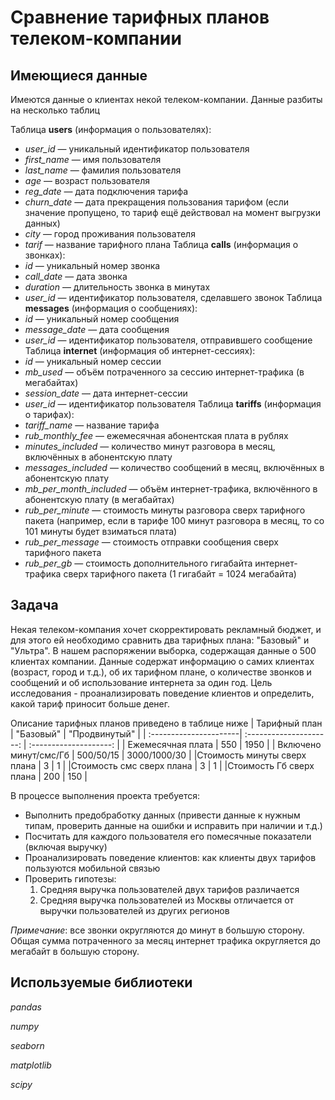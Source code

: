# Сравнение тарифных планов телеком-компании

## Имеющиеся данные
Имеются данные о клиентах некой телеком-компании. Данные разбиты на несколько таблиц

Таблица **users** (информация о пользователях):
- *user_id* — уникальный идентификатор пользователя
- *first_name* — имя пользователя
- *last_name* — фамилия пользователя
- *age* — возраст пользователя 
- *reg_date* — дата подключения тарифа 
- *churn_date* — дата прекращения пользования тарифом (если значение пропущено, то тариф ещё действовал на момент выгрузки данных)
- *city* — город проживания пользователя
- *tarif* — название тарифного плана
Таблица **calls** (информация о звонках):
- *id* — уникальный номер звонка
- *call_date* — дата звонка
- *duration* — длительность звонка в минутах
- *user_id* — идентификатор пользователя, сделавшего звонок
Таблица **messages** (информация о сообщениях):
- *id* — уникальный номер сообщения
- *message_date* — дата сообщения
- *user_id* — идентификатор пользователя, отправившего сообщение
Таблица **internet** (информация об интернет-сессиях):
- *id* — уникальный номер сессии
- *mb_used* — объём потраченного за сессию интернет-трафика (в мегабайтах)
- *session_date* — дата интернет-сессии
- *user_id* — идентификатор пользователя
Таблица **tariffs** (информация о тарифах):
- *tariff_name* — название тарифа
- *rub_monthly_fee* — ежемесячная абонентская плата в рублях
- *minutes_included* — количество минут разговора в месяц, включённых в абонентскую плату
- *messages_included* — количество сообщений в месяц, включённых в абонентскую плату
- *mb_per_month_included* — объём интернет-трафика, включённого в абонентскую плату (в мегабайтах)
- *rub_per_minute* — стоимость минуты разговора сверх тарифного пакета (например, если в тарифе 100 минут разговора в месяц, то со 101 минуты будет взиматься плата)
- *rub_per_message* — стоимость отправки сообщения сверх тарифного пакета
- *rub_per_gb* — стоимость дополнительного гигабайта интернет-трафика сверх тарифного пакета (1 гигабайт = 1024 мегабайта)

## Задача
Некая телеком-компания хочет скорректировать рекламный бюджет, и для этого ей необходимо сравнить два тарифных плана: "Базовый" и "Ультра". В нашем распоряжении выборка, содержащая данные о 500 клиентах компании. Данные содержат информацию о самих клиентах (возраст, город и т.д.), об их тарифном плане, о количестве звонков и сообщений и об использование интернета за один год. Цель исследования - проанализировать поведение клиентов и определить, какой тариф приносит больше денег.

Описание тарифных планов приведено в таблице ниже
| Тарифный план | "Базовый" | "Продвинутый" |
| :----------------------| :---------------------: | :--------------------: |
| Ежемесячная плата      | 550 | 1950 |
| Включено минут/смс/Гб  | 500/50/15 | 3000/1000/30 |
|Стоимость минуты сверх плана | 3 | 1 |
|Стоимость смс сверх плана    | 3 | 1 |
|Стоимость Гб сверх плана     | 200 | 150 |

В процессе выполнения проекта требуется:
- Выполнить предобработку данных (привести данные к нужным типам, проверить данные на ошибки и исправить при наличии и т.д.)
- Посчитать для каждого пользователя его помесячные показатели (включая выручку)
- Проанализировать поведение клиентов: как клиенты двух тарифов пользуются мобильной связью
- Проверить гипотезы:
    1. Средняя выручка пользователей двух тарифов различается
    2. Средняя выручка пользователей из Москвы отличается от выручки пользователей из других регионов

*Примечание*: все звонки округляются до минут в большую сторону. Общая сумма потраченного за месяц интернет трафика округляется до мегабайт в большую сторону.

## Используемые библиотеки
*pandas*

*numpy*

*seaborn*

*matplotlib*

*scipy*
